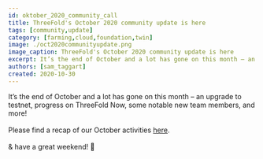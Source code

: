 ```yaml
---
id: oktober_2020_community_call
title: ThreeFold's October 2020 community update is here
tags: [community,update]
category: [farming,cloud,foundation,twin]
image: ./oct2020communityupdate.png
image_caption: ThreeFold's October 2020 community update is here
excerpt: It’s the end of October and a lot has gone on this month – an upgrade to testnet, progress on ThreeFold Now, some notable new team members, and more! Find the link to the full update within!
authors: [sam_taggart]
created: 2020-10-30
---
```


It’s the end of October and a lot has gone on this month – an upgrade to testnet, progress on ThreeFold Now, some notable new team members, and more!
<br/>
<br/>
Please find a recap of our October activities [here](https://library.threefold.me/info/tfgrid/#/threefold_update_oct2020).
<br/>
<br/>
& have a great weekend! 🎃
